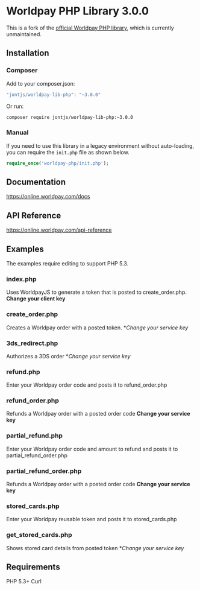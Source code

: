 # Worldpay PHP Library 3.0.0

This is a fork of the [official Worldpay PHP library](https://github.com/Worldpay/worldpay-lib-php),
which is currently unmaintained.

## Installation

### Composer
Add to your composer.json:
```javascript
"jontjs/worldpay-lib-php": "~3.0.0"
```

Or run:
```bash
composer require jontjs/worldpay-lib-php:~3.0.0
```
### Manual

If you need to use this library in a legacy environment without auto-loading, you can
require the `init.php` file as shown below.

```php
require_once('worldpay-php/init.php');
```

## Documentation
https://online.worldpay.com/docs

## API Reference
https://online.worldpay.com/api-reference

## Examples
The examples require editing to support PHP 5.3.

### index.php
Uses WorldpayJS to generate a token that is posted to create_order.php.
**Change your client key**

### create_order.php
Creates a Worldpay order with a posted token.
**Change your service key*

### 3ds_redirect.php
Authorizes a 3DS order
**Change your service key*

### refund.php
Enter your Worldpay order code and posts it to refund_order.php

### refund_order.php
Refunds a Worldpay order with a posted order code
**Change your service key**

### partial_refund.php
Enter your Worldpay order code and amount to refund and posts it to partial_refund_order.php

### partial_refund_order.php
Refunds a Worldpay order with a posted order code
**Change your service key**

### stored_cards.php
Enter your Worldpay reusable token and posts it to stored_cards.php

### get_stored_cards.php
Shows stored card details from posted token
**Change your service key*

## Requirements

PHP 5.3+
Curl
